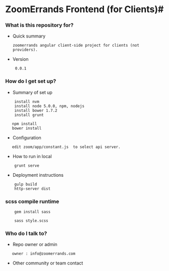 # ZoomErrands Frontend (for Clients)#



### What is this repository for? ###

* Quick summary

      zoomerrands angular client-side project for clients (not providers).

* Version

       0.0.1

### How do I get set up? ###

* Summary of set up
```
    install nvm
    install node 5.0.0, npm, nodejs
    install bower 1.7.2
    install grunt

   npm install
   bower install
```
* Configuration
```
   edit zoom/app/constant.js  to select api server.
```
* How to run in local
```
    grunt serve
```
* Deployment instructions
```
    gulp build
    http-server dist
```

### scss compile runtime
```
    gem install sass

    sass style.scss
```

### Who do I talk to? ###

* Repo owner or admin
```
   owner : info@zoomerrands.com
```
* Other community or team contact